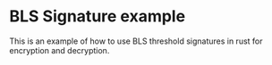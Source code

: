 # BLS Signature example

This is an example of how to use BLS threshold signatures in rust for encryption and decryption.

